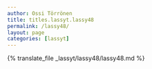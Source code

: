 ```yaml
---
author: Ossi Törrönen
title: titles.lassyt.lassy48
permalink: /lassy48/
layout: page
categories: [lassyt]
---
```

{% translate_file _lassyt/lassy48/lassy48.md %}